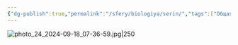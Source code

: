 ```yaml
---
{"dg-publish":true,"permalink":"/sfery/biologiya/serin/","tags":["Общаябиология"]}
---
```


![photo_24_2024-09-18_07-36-59.jpg|250](/img/user/%D0%90%D1%80%D1%85%D0%B8%D0%B2/%D0%9A%D1%8D%D1%88/photo_24_2024-09-18_07-36-59.jpg)